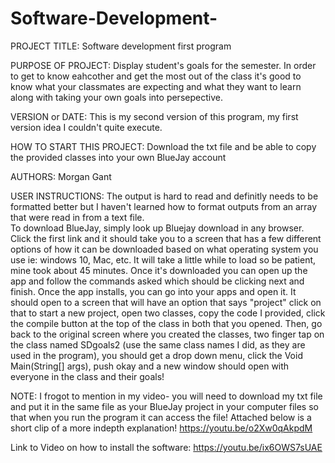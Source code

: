 # Software-Development-

PROJECT TITLE: 
Software development first program 

PURPOSE OF PROJECT: 
Display student's goals for the semester. In order to get to know eahcother and get the most out of the class it's good to know what your 
classmates are expecting and what they want to learn along with taking your own goals into persepective. 

VERSION or DATE: 
This is my second version of this program, my first version idea I couldn't quite execute.

HOW TO START THIS PROJECT: 
Download the txt file and be able to copy the provided classes into your own BlueJay account

AUTHORS: 
Morgan Gant 

USER INSTRUCTIONS:
The output is hard to read and definitly needs to be formatted better but I haven't learned how to format outputs from an array that were read in from a text file.  
To download BlueJay, simply look up Bluejay download in any browser. Click the first link and it should take you to a screen that has a few different options of how it can be downloaded based on what operating system you use ie: windows 10, Mac, etc. It will take a little while to load so be patient, mine took about 45 minutes. Once it's downloaded you can open up the app and follow the commands asked which should be clicking next and finish. Once the app installs, you can go into your apps and open it. It should open to a screen that will have an option that says "project" click on that to start a new project, open two classes, copy the code I provided, click the compile button at the top of the class in both that you opened. Then, go back to the original screen where you created the classes, two finger tap on the class named SDgoals2 (use the same class names I did, as they are used in the program), you should get a drop down menu, click the Void Main(String[] args), push okay and a new window should open with everyone in the class and their goals! 

NOTE: I frogot to mention in my video- you will need to download my txt file and put it in the same file as your BlueJay project in your computer files so that when you run the program it can access the file! Attached below is a short clip of a more indepth explanation! 
https://youtu.be/o2Xw0qAkpdM

Link to Video on how to install the software:
https://youtu.be/ix6OWS7sUAE

